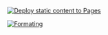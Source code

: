 [![Deploy static content to Pages](https://github.com/UDMarsRover/Precision1.x/actions/workflows/static.yml/badge.svg)](https://github.com/UDMarsRover/Precision1.x/actions/workflows/static.yml)

[![Formating](https://github.com/UDMarsRover/Precision1.x/actions/workflows/lint.yml/badge.svg)](https://github.com/UDMarsRover/Precision1.x/actions/workflows/lint.yml)